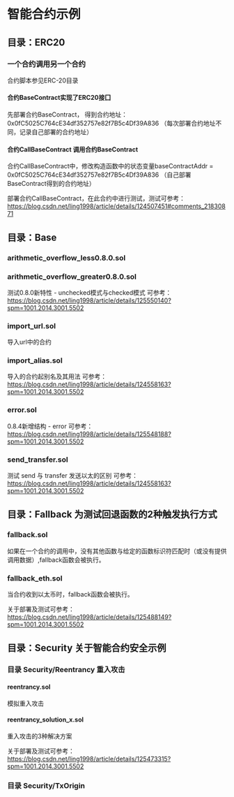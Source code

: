 # 智能合约示例

## 目录：ERC20 
### 一个合约调用另一个合约
合约脚本参见ERC-20目录

#### 合约BaseContract实现了ERC20接囗

先部署合约BaseContract， 得到合约地址：0x0fC5025C764cE34df352757e82f7B5c4Df39A836 （每次部署合约地址不同，记录自己部署的合约地址）

#### 合约CallBaseContract 调用合约BaseContract
合约CallBaseContract中，修改构造函数中的状态变量baseContractAddr = 0x0fC5025C764cE34df352757e82f7B5c4Df39A836 （自己部署BaseContract得到的合约地址） 

部署合约CallBaseContract，在此合约中进行测试，测试可参考：https://blog.csdn.net/ling1998/article/details/124507451#comments_21830871

## 目录：Base
### arithmetic_overflow_less0.8.0.sol
### arithmetic_overflow_greater0.8.0.sol
测试0.8.0新特性 - unchecked模式与checked模式
可参考：https://blog.csdn.net/ling1998/article/details/125550140?spm=1001.2014.3001.5502

### import_url.sol 
导入url中的合约
### import_alias.sol 
导入的合约起别名及其用法
可参考：https://blog.csdn.net/ling1998/article/details/124558163?spm=1001.2014.3001.5502

### error.sol 
0.8.4新增结构 - error
可参考：https://blog.csdn.net/ling1998/article/details/125548188?spm=1001.2014.3001.5502

### send_transfer.sol
测试 send 与 transfer 发送以太的区别
可参考：https://blog.csdn.net/ling1998/article/details/124558163?spm=1001.2014.3001.5502

## 目录：Fallback 为测试回退函数的2种触发执行方式
### fallback.sol 
如果在一个合约的调用中，没有其他函数与给定的函数标识符匹配时（或没有提供调用数据）,fallback函数会被执行。
### fallback_eth.sol
当合约收到以太币时，fallback函数会被执行。

关于部署及测试可参考：https://blog.csdn.net/ling1998/article/details/125488149?spm=1001.2014.3001.5502


## 目录：Security 关于智能合约安全示例
### 目录 Security/Reentrancy 重入攻击
#### reentrancy.sol 
模拟重入攻击
#### reentrancy_solution_x.sol 
重入攻击的3种解决方案

关于部署及测试可参考：https://blog.csdn.net/ling1998/article/details/125473315?spm=1001.2014.3001.5502

### 目录 Security/TxOrigin
